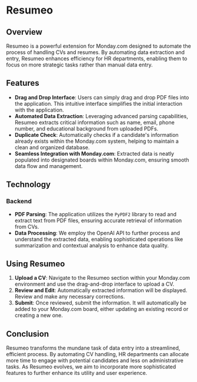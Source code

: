 # Resumeo

## Overview
Resumeo is a powerful extension for Monday.com designed to automate the process of handling CVs and resumes. By automating data extraction and entry, Resumeo enhances efficiency for HR departments, enabling them to focus on more strategic tasks rather than manual data entry.

## Features

- **Drag and Drop Interface**: Users can simply drag and drop PDF files into the application. This intuitive interface simplifies the initial interaction with the application.
- **Automated Data Extraction**: Leveraging advanced parsing capabilities, Resumeo extracts critical information such as name, email, phone number, and educational background from uploaded PDFs.
- **Duplicate Check**: Automatically checks if a candidate's information already exists within the Monday.com system, helping to maintain a clean and organized database.
- **Seamless Integration with Monday.com**: Extracted data is neatly populated into designated boards within Monday.com, ensuring smooth data flow and management.

## Technology

### Backend

- **PDF Parsing**: The application utilizes the `PyPDF2` library to read and extract text from PDF files, ensuring accurate retrieval of information from CVs.
- **Data Processing**: We employ the OpenAI API to further process and understand the extracted data, enabling sophisticated operations like summarization and contextual analysis to enhance data quality.

## Using Resumeo

1. **Upload a CV**: Navigate to the Resumeo section within your Monday.com environment and use the drag-and-drop interface to upload a CV.
2. **Review and Edit**: Automatically extracted information will be displayed. Review and make any necessary corrections.
3. **Submit**: Once reviewed, submit the information. It will automatically be added to your Monday.com board, either updating an existing record or creating a new one.

## Conclusion

Resumeo transforms the mundane task of data entry into a streamlined, efficient process. By automating CV handling, HR departments can allocate more time to engage with potential candidates and less on administrative tasks. As Resumeo evolves, we aim to incorporate more sophisticated features to further enhance its utility and user experience.
